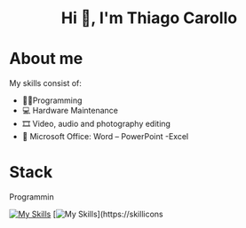 <div align="center">
<h1 align="center">Hi 👋, I'm Thiago Carollo</h1>
</div>

# About me
  My skills consist of:
  - 👨‍💻Programming
  - 💻 Hardware Maintenance
  - 🎞 Video, audio and photography editing
  - 📄 Microsoft Office: Word – PowerPoint -Excel

# Stack
  Programmin
  
  [![My Skills](https://skillicons.dev/icons?i=html,css,js,python,cpp,au,autocad,bootstrap,ps,mysql,pr )](https://skillicons.dev)
  [![My Skills](https://skillicons.dev/icons?i=au,autocad,ps,pr )](https://skillicons
